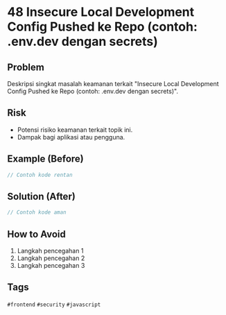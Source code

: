 # 48 Insecure Local Development Config Pushed ke Repo (contoh: .env.dev dengan secrets)

## Problem
Deskripsi singkat masalah keamanan terkait "Insecure Local Development Config Pushed ke Repo (contoh: .env.dev dengan secrets)".

## Risk
- Potensi risiko keamanan terkait topik ini.
- Dampak bagi aplikasi atau pengguna.

## Example (Before)
```javascript
// Contoh kode rentan
```

## Solution (After)
```javascript
// Contoh kode aman
```

## How to Avoid
1. Langkah pencegahan 1
2. Langkah pencegahan 2
3. Langkah pencegahan 3

## Tags
`#frontend` `#security` `#javascript`
